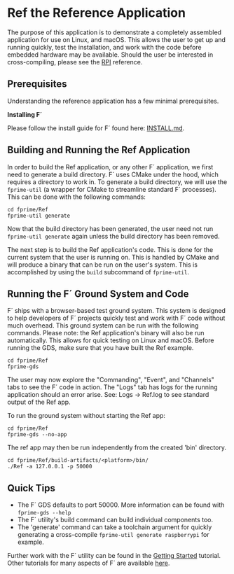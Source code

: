 # Ref the Reference Application

The purpose of this application is to demonstrate a completely assembled application for use on Linux, and macOS.  This allows the user to get
up and running quickly, test the installation, and work with the code before embedded hardware may be available. Should the user be interested in
cross-compiling, please see the [RPI](../RPI/README.md) reference.

## Prerequisites

Understanding the reference application has a few minimal prerequisites.

**Installing F´**

Please follow the install guide for F´ found here: [INSTALL.md](../docs/INSTALL.md).

## Building and Running the Ref Application

In order to build the Ref application, or any other F´ application, we first need to generate a build directory.  F´ uses CMake under the hood,
which requires a directory to work in. To generate a build directory, we will use the `fprime-util` (a wrapper for CMake to streamline standard 
F´ processes). This can be done with the following commands:

```
cd fprime/Ref
fprime-util generate
```

Now that the build directory has been generated, the user need not run `fprime-util generate` again unless the build directory has been removed.

The next step is to build the Ref application's code. This is done for the current system that the user is running on. This is handled by CMake
and will produce a binary that can be run on the user's system. This is accomplished by using the `build` subcommand of `fprime-util`.

## Running the F´ Ground System and Code

F´ ships with a browser-based test ground system. This system is designed to help developers of F´
projects quickly test and work with F´ code without much overhead. This ground system can be run
with the following commands. Please note: the Ref application's binary will also be run
automatically. This allows for quick testing on Linux and macOS. Before running the GDS, make sure
that you have built the Ref example.

```
cd fprime/Ref
fprime-gds
```

The user may now explore the "Commanding", "Event", and "Channels" tabs to see the F´ code in action.  The "Logs" tab has logs for the running
application should an error arise.  See: Logs -> Ref.log to see standard output of the Ref app.

To run the ground system without starting the Ref app:
```
cd fprime/Ref
fprime-gds --no-app
```

The ref app may then be run independently from the created 'bin' directory.

```
cd fprime/Ref/build-artifacts/<platform>/bin/
./Ref -a 127.0.0.1 -p 50000
```

## Quick Tips

- The F´ GDS defaults to port 50000. More information can be found with `fprime-gds --help`
- The F´ utility's build command can build individual components too.
- The 'generate' command can take a toolchain argument for quickly generating a cross-compile `fprime-util generate raspberrypi` for example.

Further work with the F´ utility can be found in the [Getting Started](../docs/Tutorials/README.md) tutorial. Other tutorials
for many aspects of F´ are available [here](../docs/Tutorials/README.md).


